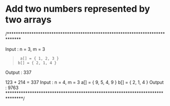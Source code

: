 # Add two numbers represented by two arrays
/******************************************************************************

Input : n = 3, m = 3
  >      a[] = { 1, 2, 3 }
  >     b[] = { 2, 1, 4 }
Output : 337

123 + 214 = 337
Input : n = 4, m = 3
        a[] = { 9, 5, 4, 9 }
        b[] = { 2, 1, 4 }
Output : 9763
*******************************************************************************/
